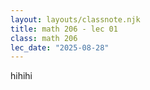 ```yaml
---
layout: layouts/classnote.njk
title: math 206 - lec 01
class: math 206
lec_date: "2025-08-28"
---
```


hihihi